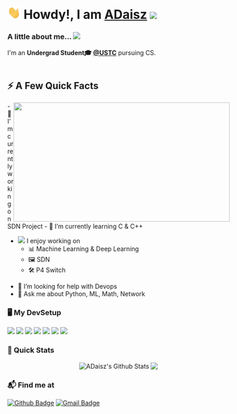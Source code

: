 <!-- 
reference or fork : https://github.com/Defcon27/Defcon27
-->

<h1> 
<img src="https://raw.githubusercontent.com/ABSphreak/ABSphreak/master/gifs/Hi.gif" width="30px">
Howdy!, I am <a href="https://github.com/ADaisz">ADaisz</a> 
<img src="https://emojis.slackmojis.com/emojis/images/1531849430/4246/blob-sunglasses.gif?1531849430" width="30px">  
</h1>  

### A little about me...  <img src="https://media.giphy.com/media/VgCDAzcKvsR6OM0uWg/giphy.gif" width="30"> 
I'm an **Undergrad Student🎓 [@USTC](https://www.ustc.edu.cn/)** pursuing CS.  <br/><br/>

## ⚡️ A Few Quick Facts
<img width="490" height="270" src="https://media.giphy.com/media/9B8wYztAoe1zO/source.gif" align=right>
- 🔭 I’m currently working on SDN Project
- 🌱 I’m currently learning C & C++


- <img src="https://media.giphy.com/media/WUlplcMpOCEmTGBtBW/giphy.gif" width="30">  I enjoy working on
  - 📊 Machine Learning & Deep Learning
  - 🖼 SDN
  - 🛠 P4 Switch
<!-- - 📝 I write technical blogs and articles -->
<!-- - 👯 I’m looking to collaborate on making hardware projects with Raspberry Pi or Nvidia Jetson Nano -->
- 🤔 I’m looking for help with Devops
- 💬 Ask me about Python, ML, Math, Network
<!-- - 📙 Check out my [Resume](https://www.linkedin.com/in/hemanthkollipara/) -->
<!-- - 🎉 Fun-Fact: I ❤️ Astrophysics and SpaceX🚀 and watch a lot Sci-Fi Movies🎬 -->


<!-- 
<details>
  <summary>Some more stuff 😄</summary>    -->

###  🖥️ My DevSetup  

<img src="https://img.shields.io/badge/Linux-555555.svg?&style=flat-square&logo=Linux&logoColor=E2231A"> <img src="https://img.shields.io/badge/Windows-555555.svg?&style=flat-square&logo=windows&logoColor=0078D6"> <img src="https://img.shields.io/badge/Chrome-555555.svg?&style=flat-square&logo=google-chrome&logoColor=FABC0C"> <img src="https://img.shields.io/badge/Terminal-555555.svg?&style=flat-square&logo=powershell&logoColor=white"> <img src="https://img.shields.io/badge/Jupyter-555555.svg?&style=flat-square&logo=jupyter&logoColor=F37626"> <img src="https://img.shields.io/badge/Github-555555.svg?&style=flat-square&logo=github&logoColor=FFFFFF"> <img src="https://img.shields.io/badge/VS Code-555555?style=flat-square&logo=visual-studio-code&logoColor=007ACC">  


<!-- ### ⚙️ Some Tool and Tech I use
<code><img height="30" src="https://avatars0.githubusercontent.com/u/1525981?s=200&v=4"></code>
<code><img height="30" src="https://raw.githubusercontent.com/github/explore/80688e429a7d4ef2fca1e82350fe8e3517d3494d/topics/cpp/cpp.png"></code>
<code><img height="30" src="https://raw.githubusercontent.com/github/explore/80688e429a7d4ef2fca1e82350fe8e3517d3494d/topics/javascript/javascript.png"></code>
<code><img height="30" src="https://avatars3.githubusercontent.com/u/9950313?s=200&v=4"></code>
  <code><img height="30" src="https://avatars1.githubusercontent.com/u/45120?s=200&v=4"></code>
<code><img height="30" src="https://raw.githubusercontent.com/github/explore/80688e429a7d4ef2fca1e82350fe8e3517d3494d/topics/html/html.png"></code>
<code><img height="30" src="https://avatars1.githubusercontent.com/u/1517864?s=200&v=4"></code>
<code><img height="30" src="https://avatars1.githubusercontent.com/u/2918581?s=200&v=4"></code>
<code><img height="30" src="https://avatars3.githubusercontent.com/u/18133?s=200&v=4"></code>
<code><img height="30" src="https://avatars1.githubusercontent.com/u/5009934?s=200&v=4"></code>
<code><img height="30" src="https://avatars0.githubusercontent.com/u/365630?s=88&v=4"></code>
<code><img height="30" src="https://avatars.githubusercontent.com/u/15658638"></code>
<code><img height="30" src="https://avatars.githubusercontent.com/u/34455048"></code>
<code><img height="30" src="https://raw.githubusercontent.com/github/explore/80688e429a7d4ef2fca1e82350fe8e3517d3494d/topics/raspberry-pi/raspberry-pi.png"></code>
<code><img height="30" src="https://avatars2.githubusercontent.com/u/1728152?s=200&v=4"></code>  
</details>     -->
  

### 🚀 Quick Stats  
<p align="center">
<img width="400" align="center" 
src="https://github-readme-stats-defcon27.vercel.app/api?username=ADaisz&show_icons=true&line_height=21&theme=react" alt="ADaisz's Github Stats" />
<img width="340" align="center" 
src="https://github-readme-stats-defcon27.vercel.app/api/top-langs/?username=ADaisz&langs_count=6&theme=react&line_height=27&layout=compact" />  
</p>   

<!-- ![Profile Views](https://komarev.com/ghpvc/?username=ADaisz) -->


### 📬 Find me at
[![Github Badge](http://img.shields.io/badge/-Github-black?style=flat-square&logo=github&link=https://github.com/ADaisz/)](https://github.com/ADaisz/) 
[![Gmail Badge](https://img.shields.io/badge/-Email-d14836?style=flat-square&logo=Gmail&logoColor=white&link=mailto:sunzhong@mail.ustc.edu.cn)](mailto:sunzhong@mail.ustc.edu.cn)


<!-- 
<details>
<summary> 💥 Working on </summary>
<br>
<p align="center">
<a href="https://github.com/ADaisz/Machine-Learning">
<img src="https://github-readme-stats-defcon27.vercel.app/api/pin/?username=ADaisz&repo=Machine-Learning&show_owner=true&theme=react" />
</a>&ensp;
<a href="https://github.com/ADaisz/Deep-Learning">
<img src="https://github-readme-stats-defcon27.vercel.app/api/pin/?username=ADaisz&repo=Deep-Learning&show_owner=true&theme=react" />
</a>
</p>
</details> -->

